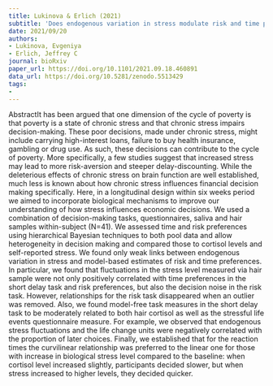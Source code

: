 ```yaml
---
title: Lukinova & Erlich (2021)
subtitle: 'Does endogenous variation in stress modulate risk and time preferences?'
date: 2021/09/20
authors:
- Lukinova, Evgeniya
- Erlich, Jeffrey C
journal: bioRxiv
paper_url: https://doi.org/10.1101/2021.09.18.460891
data_url: https://doi.org/10.5281/zenodo.5513429
tags:
- 
---
```


AbstractIt has been argued that one dimension of the cycle of poverty is that poverty is a state of chronic stress and that chronic stress impairs decision-making. These poor decisions, made under chronic stress, might include carrying high-interest loans, failure to buy health insurance, gambling or drug use. As such, these decisions can contribute to the cycle of poverty. More specifically, a few studies suggest that increased stress may lead to more risk-aversion and steeper delay-discounting. While the deleterious effects of chronic stress on brain function are well established, much less is known about how chronic stress influences financial decision making specifically. Here, in a longitudinal design within six weeks period we aimed to incorporate biological mechanisms to improve our understanding of how stress influences economic decisions. We used a combination of decision-making tasks, questionnaires, saliva and hair samples within-subject (N=41). We assessed time and risk preferences using hierarchical Bayesian techniques to both pool data and allow heterogeneity in decision making and compared those to cortisol levels and self-reported stress. We found only weak links between endogenous variation in stress and model-based estimates of risk and time preferences. In particular, we found that fluctuations in the stress level measured via hair sample were not only positively correlated with time preferences in the short delay task and risk preferences, but also the decision noise in the risk task. However, relationships for the risk task disappeared when an outlier was removed. Also, we found model-free task measures in the short delay task to be moderately related to both hair cortisol as well as the stressful life events questionnaire measure. For example, we observed that endogenous stress fluctuations and the life change units were negatively correlated with the proportion of later choices. Finally, we established that for the reaction times the curvilinear relationship was preferred to the linear one for those with increase in biological stress level compared to the baseline: when cortisol level increased slightly, participants decided slower, but when stress increased to higher levels, they decided quicker.
